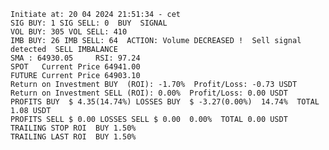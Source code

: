     Initiate at: 20 04 2024 21:51:34 - cet
    SIG BUY: 1 SIG SELL: 0  BUY  SIGNAL
    VOL BUY: 305 VOL SELL: 410
    IMB BUY: 26 IMB SELL: 64  ACTION: Volume DECREASED !  Sell signal detected  SELL IMBALANCE
    SMA : 64930.05     RSI: 97.24
    SPOT   Current Price 64941.00
    FUTURE Current Price 64903.10
    Return on Investment BUY  (ROI): -1.70%  Profit/Loss: -0.73 USDT
    Return on Investment SELL (ROI): 0.00%  Profit/Loss: 0.00 USDT
    PROFITS BUY  $ 4.35(14.74%) LOSSES BUY  $ -3.27(0.00%)  14.74%  TOTAL 1.08 USDT
    PROFITS SELL $ 0.00 LOSSES SELL $ 0.00  0.00%  TOTAL 0.00 USDT
    TRAILING STOP ROI  BUY 1.50%
    TRAILING LAST ROI  BUY 1.50%
